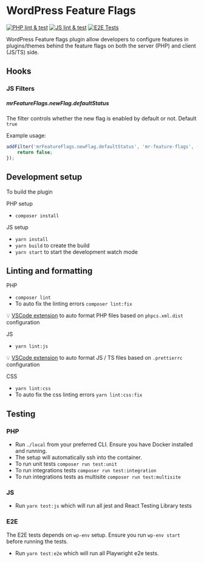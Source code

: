 # WordPress Feature Flags

[![PHP lint & test](https://github.com/codebtech/wp-feature-flags/actions/workflows/php.yml/badge.svg)](https://github.com/codebtech/wp-feature-flags/actions/workflows/php.yml)
[![JS lint & test](https://github.com/codebtech/wp-feature-flags/actions/workflows/js.yml/badge.svg)](https://github.com/codebtech/wp-feature-flags/actions/workflows/js.yml)
[![E2E Tests](https://github.com/codebtech/wp-feature-flags/actions/workflows/e2e.yml/badge.svg)](https://github.com/codebtech/wp-feature-flags/actions/workflows/e2e.yml)

WordPress Feature flags plugin allow developers to configure features in plugins/themes behind the feature flags on both the server (PHP) and client (JS/TS) side.

## Hooks

### JS Filters

##### mrFeatureFlags.newFlag.defaultStatus

The filter controls whether the new flag is enabled by default or not. Default `true`

Example usage:

```js
addFilter('mrFeatureFlags.newFlag.defaultStatus', 'mr-feature-flags', () => {
	return false;
});
```

## Development setup

To build the plugin

PHP setup

-   `composer install`

JS setup

-   `yarn install`
-   `yarn build` to create the build
-   `yarn start` to start the development watch mode

## Linting and formatting

PHP

-   `composer lint`
-   To auto fix the linting errors `composer lint:fix`

💡 [VSCode extension](https://marketplace.visualstudio.com/items?itemName=shevaua.phpcs) to auto format PHP files based on `phpcs.xml.dist` configuration

JS

-   `yarn lint:js`

💡 [VSCode extension](https://marketplace.visualstudio.com/items?itemName=esbenp.prettier-vscode) to auto format JS / TS files based on `.prettierrc` configuration

CSS

-   `yarn lint:css`
-   To auto fix the css linting errors `yarn lint:css:fix`

## Testing

### PHP

-   Run `./local` from your preferred CLI. Ensure you have Docker installed and running.
-   The setup will automatically ssh into the container.
-   To run unit tests `composer run test:unit`
-   To run integrations tests `composer run test:integration`
-   To run integrations tests as multisite `composer run test:multisite`

### JS

-   Run `yarn test:js` which will run all jest and React Testing Library tests

### E2E

The E2E tests depends on `wp-env` setup. Ensure you run `wp-env start` before running the tests.

-   Run `yarn test:e2e` which will run all Playwright e2e tests.
